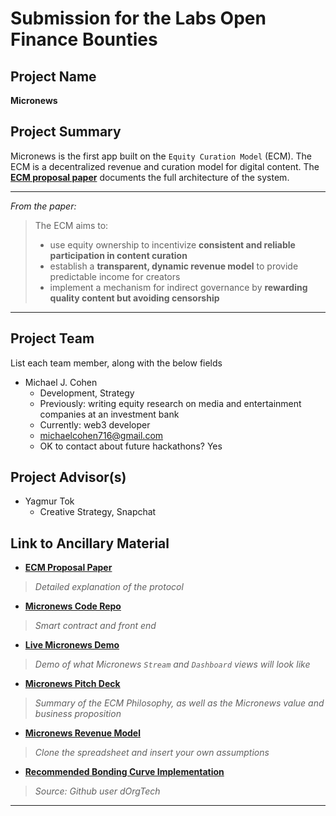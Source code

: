 # Submission for the Labs Open Finance Bounties

## Project Name
**Micronews**

## Project Summary
Micronews is the first app built on the `Equity Curation Model` (ECM). The ECM is a decentralized revenue and curation model for digital content. The **[ECM proposal paper](https://github.com/michaelcohen716/equity-curation-model)** documents the full architecture of the system. 

*****
*From the paper:*
> The ECM aims to:
> * use equity ownership to incentivize **consistent and reliable participation in content curation**
> * establish a **transparent, dynamic revenue model** to provide predictable income for creators
> * implement a mechanism for indirect governance by **rewarding quality content but avoiding censorship**

*****

## Project Team
List each team member, along with the below fields

* Michael J. Cohen
     - Development, Strategy
     - Previously: writing equity research on media and entertainment companies at an investment bank
     - Currently: web3 developer
     - michaelcohen716@gmail.com
     - OK to contact about future hackathons? Yes

## Project Advisor(s)
* Yagmur Tok
     - Creative Strategy, Snapchat

## Link to Ancillary Material
* **[ECM Proposal Paper](https://github.com/michaelcohen716/equity-curation-model)**

> *Detailed explanation of the protocol*
* **[Micronews Code Repo](https://github.com/michaelcohen716/micronews/)**

> *Smart contract and front end*

* **[Live Micronews Demo](https://micronews.michaelcohen716.now.sh)**
> *Demo of what Micronews `Stream` and `Dashboard` views will look like*


* **[Micronews Pitch Deck](https://docs.google.com/presentation/d/1rs8QIGpJGUGG4_TIiEIEMQ5nStHYh4Krfe9b8JxvrRA/edit?usp=sharing)**
> *Summary of the ECM Philosophy, as well as the Micronews value and business proposition*


* **[Micronews Revenue Model](https://docs.google.com/spreadsheets/d/12Wq5UG3ZnsHekSdW4isp9vCAHzdatdprX4ghfyTDsdc/edit?usp=sharing)**

> *Clone the spreadsheet and insert your own assumptions*

* **[Recommended Bonding Curve Implementation](https://github.com/dOrgTech/BC-DAO/tree/master/contracts/BondingCurve)**

> *Source: Github user dOrgTech*
*****